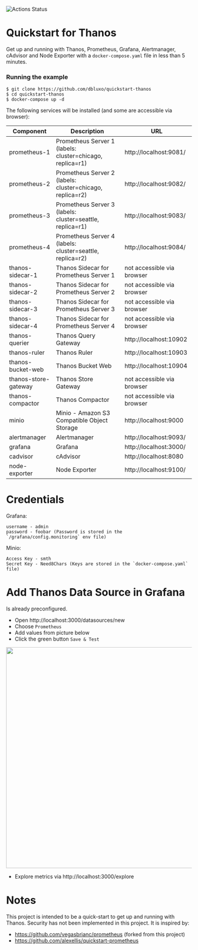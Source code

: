 ![Actions Status](https://img.shields.io/github/workflow/status/dbluxo/quickstart-thanos/docker-compose-actions-workflow)

# Quickstart for Thanos

Get up and running with Thanos, Prometheus, Grafana, Alertmanager, cAdvisor and Node Exporter with a `docker-compose.yaml` file in less than 5 minutes.

### Running the example

```
$ git clone https://github.com/dbluxo/quickstart-thanos
$ cd quickstart-thanos
$ docker-compose up -d
```

The following services will be installed (and some are accessible via browser):

| Component                     | Description                                                               | URL                           |
| -----------------------       | ------------------------------------------------------                    | ----------------------------- |
| prometheus-1                  | Prometheus Server 1 (labels: cluster=chicago, replica=r1)       | http://localhost:9081/        |
| prometheus-2                  | Prometheus Server 2 (labels: cluster=chicago, replica=r2)        | http://localhost:9082/        |
| prometheus-3                  | Prometheus Server 3 (labels: cluster=seattle, replica=r1)        | http://localhost:9083/        |
| prometheus-4                  | Prometheus Server 4 (labels: cluster=seattle, replica=r2)       | http://localhost:9084/        |
| thanos-sidecar-1              | Thanos Sidecar for Prometheus Server 1                                    | not accessible via browser    |
| thanos-sidecar-2              | Thanos Sidecar for Prometheus Server 2                                    | not accessible via browser    |
| thanos-sidecar-3              | Thanos Sidecar for Prometheus Server 3                                    | not accessible via browser    |
| thanos-sidecar-4              | Thanos Sidecar for Prometheus Server 4                                    | not accessible via browser    |
| thanos-querier                | Thanos Query Gateway                                                             | http://localhost:10902        |
| thanos-ruler                  | Thanos Ruler                                                                     | http://localhost:10903        |
| thanos-bucket-web             | Thanos Bucket Web                                                                | http://localhost:10904        |
| thanos-store-gateway          | Thanos Store Gateway                                                             | not accessible via browser    |
| thanos-compactor              | Thanos Compactor                                                                 | not accessible via browser    |
| minio                         | Minio - Amazon S3 Compatible Object Storage  | http://localhost:9000 |
| alertmanager                  | Alertmanager                                                              | http://localhost:9093/        |
| grafana                       | Grafana                              | http://localhost:3000/        |
| cadvisor                      | cAdvisor                                                                  | http://localhost:8080         |
| node-exporter                 | Node Exporter                                                             | http://localhost:9100/        |

# Credentials

Grafana:

	username - admin
	password - foobar (Password is stored in the `/grafana/config.monitoring` env file)
  
Minio:

	Access Key - smth
	Secret Key - Need8Chars (Keys are stored in the `docker-compose.yaml` file)

# Add Thanos Data Source in Grafana
Is already preconfigured.

* Open http://localhost:3000/datasources/new
* Choose `Prometheus`
* Add values from picture below
* Click the green button `Save & Test`

<img src="https://github.com/dbluxo/quickstart-thanos/raw/master/images/Add_Thanos_Data_Source.png" width="600" heighth="600">

* Explore metrics via http://localhost:3000/explore

# Notes

This project is intended to be a quick-start to get up and running with Thanos. Security has not been implemented in this project.
It is inspired by:

- https://github.com/vegasbrianc/prometheus (forked from this project)
- https://github.com/alexellis/quickstart-prometheus
